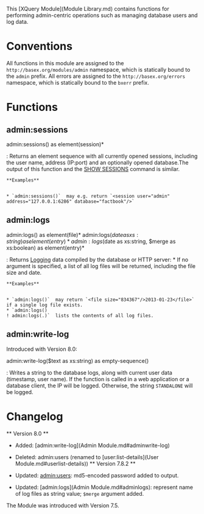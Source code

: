  


 
This [XQuery Module](Module Library.md) contains functions for performing admin-centric operations such as managing database users and log data. 

 
# Conventions

All functions in this module are assigned to the `http://basex.org/modules/admin` namespace, which is statically bound to the `admin` prefix. All errors are assigned to the `http://basex.org/errors` namespace, which is statically bound to the `bxerr` prefix. 

 
# Functions

## admin:sessions

admin:sessions() as element(session)*

:   Returns an element sequence with all currently opened sessions, including the user name, address (IP:port) and an optionally opened database.The output of this function and the [SHOW SESSIONS](Commands.md#showsessions) command is similar. 

    **Examples**


    * `admin:sessions()`  may e.g. return `<session user="admin" address="127.0.0.1:6286" database="factbook"/>`


## admin:logs

admin:logs() as element(file)*
admin:logs($date as xs:string) as element(entry)*
admin:logs($date as xs:string, $merge as xs:boolean) as element(entry)*

:   Returns [Logging](Logging.md) data compiled by the database or HTTP server:  * If no argument is specified, a list of all log files will be returned, including the file size and date. 

    **Examples**


    * `admin:logs()`  may return `<file size="834367"/>2013-01-23</file>` if a single log file exists. 
    * `admin:logs()
    ! admin:logs(.)`  lists the contents of all log files. 


## admin:write-log

Introduced with Version 8.0: 


admin:write-log($text as xs:string) as empty-sequence()

:   Writes a string to the database logs, along with current user data (timestamp, user name). If the function is called in a web application or a database client, the IP will be logged. Otherwise, the string `STANDALONE` will be logged. 

 
# Changelog
** Version 8.0 **

 * Added: [admin:write-log](Admin Module.md#adminwrite-log)
 * Deleted: admin:users (renamed to [user:list-details](User Module.md#userlist-details)) 
** Version 7.8.2 **

 * Updated: [admin:users](.md): md5-encoded password added to output. 
 * Updated: [admin:logs](Admin Module.md#adminlogs): represent name of log files as string value; `$merge` argument added. 

The Module was introduced with Version 7.5. 

